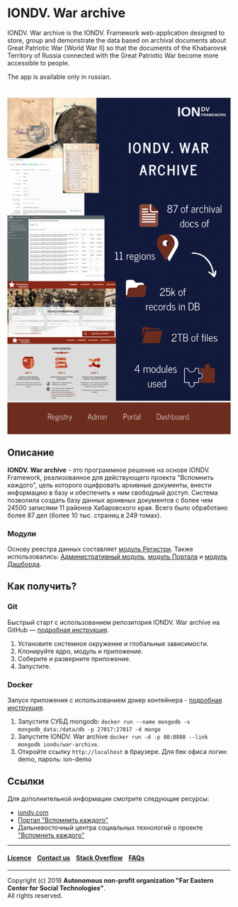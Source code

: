 # IONDV. War archive

IONDV. War archive is the IONDV. Framework web-application designed to store, group and demonstrate the data based on archival documents about Great Patriotic War [World War II] so that the documents of the Khabarovsk Territory of Russia connected with the Great Patriotic War become more accessible to people.

The app is available only in russian.

<h1 align="center"> <a href="https://www.iondv.com/"><img src="/images/wow.png" alt="IONDV. Framework" align="center"></a>
</h1>  

## Описание  

**IONDV. War archive** - это программное решение на основе IONDV. Framework, реализованное для действующего проекта "Вспомнить каждого", цель которого оцифровать архивные документы, внести информацию в базу и обеспечить к ним свободный доступ. Система позволила создать базу данных архивных документов с более чем 24500 записями 11 районов Хабаровского края. Всего было обработано более 87 дел (более 10 тыс. страниц в 249 томах).

### Модули

Основу реестра данных составляет [модуль Регистри](https://github.com/iondv/registry). Также использовались: [Административный модуль](https://github.com/iondv/ionadmin), [модуль Портала](https://github.com/iondv/portal) и [модуль Дашборда](https://github.com/iondv/dashboard).  

## Как получить?  

### Git

Быстрый старт с использованием репозитория IONDV. War archive на GitHub — [подробная инструкция](https://github.com/iondv/framework/blob/master/docs/ru/readme.md#быстрый-старт-с-использованием-репозитория).  

1. Установите системное окружение и глобальные зависимости.
2. Клонируйте ядро, модуль и приложение.
3. Соберите и разверните приложение.
4. Запустите.

### Docker

Запуск приложения с использованием докер контейнера - [подробная инструкция](https://hub.docker.com/r/iondv/war-archive).

1. Запустите СУБД mongodb: `docker run --name mongodb -v mongodb_data:/data/db -p 27017:27017 -d mongo`
2. Запустите IONDV. War archive `docker run -d -p 80:8888 --link mongodb iondv/war-archive`.
3. Откройте ссылку `http://localhost` в браузере. Для бек офиса логин: demo, пароль: ion-demo 

## Ссылки

Для дополнительной информации смотрите следующие ресурсы:

* [iondv.com](https://iondv.com/)  
* [Портал "Вспомнить каждого"](http://vov.gahk.ru/portal/index)
* Дальневосточный центра социальных технологий о проекте ["Вспомнить каждого"](https://dvcst.ru/projects/item_19.html)

--------------------------------------------------------------------------  


#### [Licence](/LICENSE) &ensp;  [Contact us](mailto:info@iondv.com) &ensp; [Stack Overflow](https://stackoverflow.com/questions/tagged/iondv) &ensp; [FAQs](/faqs.md)          
<div><img src="https://mc.iondv.com/watch/github/docs/app/war-arvhive" style="position:absolute; left:-9999px;" height=1 width=1 alt="iondv metrics"></div>


--------------------------------------------------------------------------  

Copyright (c) 2018 **Autonomous non-profit organization "Far Eastern Center for Social Technologies"**.  
All rights reserved.  

